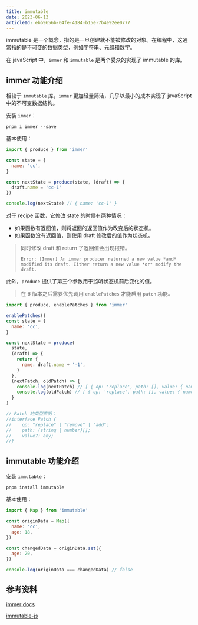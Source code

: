 ```yaml
---
title: immutable
date: 2023-06-13
articleId: ebb9656b-04fe-4184-b15e-7b4e92ee0777
---
```


immutable 是一个概念，指的是一旦创建就不能被修改的对象。在编程中，这通常指的是不可变的数据类型，例如字符串、元组和数字。

在 javaScript 中，`immer` 和 `immutable` 是两个受众的实现了 immutable 的库。

## immer 功能介绍

相较于 `immutable` 库，`immer` 更加轻量简洁，几乎以最小的成本实现了 javaScript 中的不可变数据结构。

安装 `immer`：

```shell
pnpm i immer --save
```

基本使用：

```js
import { produce } from 'immer'

const state = {
  name: 'cc',
}

const nextState = produce(state, (draft) => {
  draft.name = 'cc-1'
})

console.log(nextState) // { name: 'cc-1' }
```

对于 recipe 函数，它修改 state 的时候有两种情况：

- 如果函数有返回值，则将返回的返回值作为改变后的状态机。
- 如果函数没有返回值，则使用 draft 修改后的值作为状态机。

> 同时修改 draft 和 return 了返回值会出现报错。
>
> `Error: [Immer] An immer producer returned a new value *and* modified its draft. Either return a new value *or* modify the draft.`

此外，`produce` 提供了第三个参数用于监听状态机前后变化的值。

> 在 6 版本之后需要优先调用 `enablePatches` 才能启用 `patch` 功能。

```js
import { produce, enablePatches } from 'immer'

enablePatches()
const state = {
  name: 'cc',
}

const nextState = produce(
  state,
  (draft) => {
    return {
      name: draft.name + '-1',
    }
  },
  (nextPatch, oldPatch) => {
    console.log(nextPatch) // [ { op: 'replace', path: [], value: { name: 'cc-1' } } ]
    console.log(oldPatch) // [ { op: 'replace', path: [], value: { name: 'cc' } } ]
  }
)

// Patch 的类型声明：
//interface Patch {
//    op: "replace" | "remove" | "add";
//    path: (string | number)[];
//    value?: any;
//}
```

## immutable 功能介绍

安装 `immutable`：

```shell
pnpm install immutable
```

基本使用：

```js
import { Map } from 'immutable'

const originData = Map({
  name: 'cc',
  age: 18,
})

const changedData = originData.set({
  age: 20,
})

console.log(originData === changedData) // false
```

## 参考资料

[immer docs](https://immerjs.github.io/immer/)

[immutable-js](https://immutable-js.com/)
